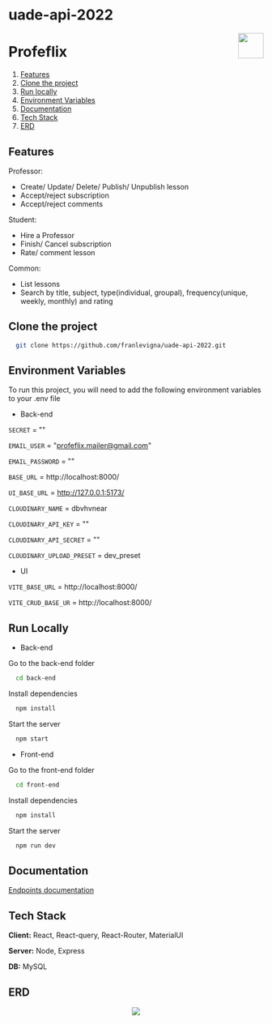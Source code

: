 # uade-api-2022
<img align="right" width="50" height="auto" src="https://user-images.githubusercontent.com/33434552/204025334-553dc7c3-0149-40ab-a3a0-679623e7c8ad.png">


# Profeflix
1. [Features](#features)
2. [Clone the project](#clone-the-project)
3. [Run locally](#run-locally)
4. [Environment Variables](#environment-variables)
5. [Documentation](#documentation)
6. [Tech Stack](#tech-stack)
7. [ERD](#erd)


## Features

Professor:
- Create/ Update/ Delete/ Publish/ Unpublish lesson
- Accept/reject subscription
- Accept/reject comments

Student:
- Hire a Professor
- Finish/ Cancel subscription
- Rate/ comment lesson

Common: 

- List lessons
- Search by title, subject, type(individual, groupal), frequency(unique, weekly, monthly) and rating

## Clone the project

```bash
  git clone https://github.com/franlevigna/uade-api-2022.git
```

## Environment Variables

To run this project, you will need to add the following environment variables to your .env file

- Back-end

`SECRET` = ""

`EMAIL_USER` = "profeflix.mailer@gmail.com"

`EMAIL_PASSWORD` = ""

`BASE_URL` = http://localhost:8000/

`UI_BASE_URL` = http://127.0.0.1:5173/

`CLOUDINARY_NAME` = dbvhvnear

`CLOUDINARY_API_KEY` = ""

`CLOUDINARY_API_SECRET` = ""

`CLOUDINARY_UPLOAD_PRESET` = dev_preset

- UI

`VITE_BASE_URL` = http://localhost:8000/

`VITE_CRUD_BASE_UR` = http://localhost:8000/


## Run Locally

- Back-end

Go to the back-end folder

```bash
  cd back-end
```

Install dependencies

```bash
  npm install
```

Start the server

```bash
  npm start
```

- Front-end

Go to the front-end folder

```bash
  cd front-end
```

Install dependencies

```bash
  npm install
```

Start the server

```bash
  npm run dev
```




## Documentation

[Endpoints documentation](https://documenter.getpostman.com/view/6179397/2s8YsnVvPH)


## Tech Stack

**Client:** React, React-query, React-Router, MaterialUI

**Server:** Node, Express

**DB:** MySQL

## ERD
<p align="center">
  <img  src="https://user-images.githubusercontent.com/33434552/204020761-2842b727-9bd4-41d1-a3a3-c857a7957ff4.png">
</p>







